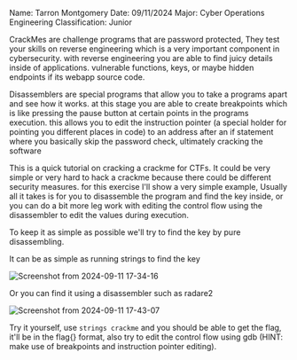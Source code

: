 Name: Tarron Montgomery
Date: 09/11/2024
Major: Cyber Operations Engineering
Classification: Junior

CrackMes are challenge programs that are password protected, They test your skills on reverse engineering which is a very important component in cybersecurity. with reverse engineering you are able to find juicy details inside of applications. vulnerable functions, keys, or maybe hidden endpoints if its webapp source code.

Disassemblers are special programs that allow you to take a programs apart and see how it works. at this stage you are able to create breakpoints which is like pressing the pause button at certain points in the programs execution. this allows you to edit the instruction pointer (a special holder for pointing you different places in code) to an address after an if statement where you basically skip the password check, ultimately cracking the software 

This is a quick tutorial on cracking a crackme for CTFs. It could be very simple or very hard to hack a crackme because there could be different security measures. for this exercise I'll show a very simple example, Usually all it takes is for you to disassemble the program and find the key inside, or you can do a bit more leg work with editing the control flow using the disassembler to edit the values during execution.

To keep it as simple as possible we'll try to find the key by pure disassembling.

It can be as simple as running strings to find the key



![Screenshot from 2024-09-11 17-34-16](https://github.com/user-attachments/assets/c2c7e097-1e5a-4c78-8487-a9c6f40c1237)



Or you can find it using a disassembler such as radare2



![Screenshot from 2024-09-11 17-43-07](https://github.com/user-attachments/assets/56739104-249a-4ca0-9429-738df45f912d)




Try it yourself, use `strings crackme` and you should be able to get the flag, it'll be in the flag{} format, also try to edit the control flow using gdb (HINT: make use of breakpoints and instruction pointer editing).
